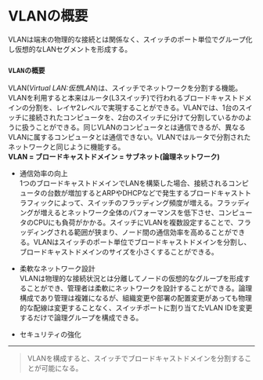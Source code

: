 # VLANの概要
VLANは端末の物理的な接続とは関係なく、スイッチのポート単位でグループ化し仮想的なLANセグメントを形成する。

### `VLANの概要`
VLAN(*Virtual LAN:仮想LAN*)は、スイッチでネットワークを分割する機能。VLANを利用すると本来はルータ(L3スイッチ)で行われるブロードキャストドメインの分割を、レイヤ2レベルで実現することができる。VLANでは、1台のスイッチに接続されたコンピュータを、2台のスイッチに分けて分割しているかのように扱うことができる。同じVLANのコンピュータとは通信できるが、異なるVLANに属するコンピュータとは通信できない。VLANではルータで分割されたネットワークと同じように機能する。  
**VLAN = ブロードキャストドメイン = サブネット(論理ネットワーク)**

- 通信効率の向上  
1つのブロードキャストドメインでLANを構築した場合、接続されるコンピュータの台数が増加するとARPやDHCPなどで発生するブロードキャストトラフィックによって、スイッチのフラッディング頻度が増える。フラッディングが増えるとネットワーク全体のパフォーマンスを低下させ、コンピュータのCPUにも負荷がかかる。スイッチにVLANを複数設定することで、フラッディングされる範囲が狭まり、ノード間の通信効率を高めることができる。VLANはスイッチのポート単位でブロードキャストドメインを分割し、ブロードキャストドメインのサイズを小さくすることができる。

- 柔軟なネットワーク設計  
VLANは物理的な接続状況とは分離してノードの仮想的なグループを形成することができ、管理者は柔軟にネットワークを設計することができる。論理構成であり管理は複雑になるが、組織変更や部署の配置変更があっても物理的な配線は変更することなく、スイッチポートに割り当てたVLAN IDを変更するだけで論理グループを構成できる。

- セキュリティの強化


---
> VLANを構成すると、スイッチでブロードキャストドメインを分割することが可能になる。
